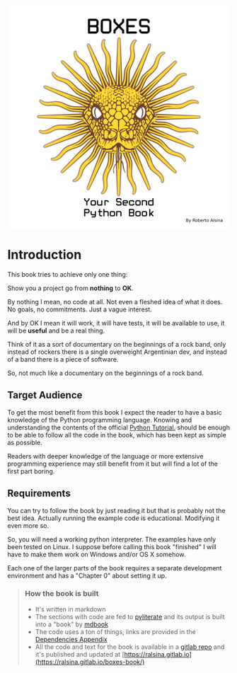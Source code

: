 ![cover](cover.svg)


# Introduction

This book tries to achieve only one thing:

Show you a project go from **nothing** to **OK**.

By nothing I mean, no code at all. Not even a fleshed idea of what it does. No
goals, no commitments. Just a vague interest.

And by OK I mean it will work, it will have tests, it will be available to
use, it will be **useful** and be a real thing.

Think of it as a sort of documentary on the beginnings of a rock band, only
instead of rockers there is a single overweight Argentinian dev, and instead
of a band there is a piece of software.

So, not much like a documentary on the beginnings of a rock band.

## Target Audience

To get the most benefit from this book I expect the reader to have a basic
knowledge of the Python programming language. Knowing and
understanding the contents of the official
[Python Tutorial.](https://docs.python.org/3/tutorial/) should be enough to be
able to follow all the code in the book, which has been kept as simple as
possible.

Readers with deeper knowledge of the language or more extensive programming
experience may still benefit from it but will find a lot of the first part
boring.

## Requirements

You can try to follow the book by just reading it but that is probably not the
best idea. Actually running the example code is educational. Modifying it
even more so.

So, you will need a working python interpreter.
The examples have only been tested on Linux. I suppose before calling this
book "finished" I will have to make them work on Windows and/or OS X somehow.

Each one of the larger parts of the book requires a separate development
environment and has a "Chapter 0" about setting it up.

> ### How the book is built
>
> * It's written in markdown
> * The sections with code are fed to [pyliterate](https://github.com/bslatkin/pyliterate) and its output is built into a "book" by [mdbook](https://github.com/rust-lang-nursery/mdBook)
> * The code uses a ton of things, links are provided in the [Dependencies Appendix](dependencies.html)
> * All the code and text for the book is available in a [gitlab repo](https://gitlab.com/ralsina/boxes-book) and it's published and updated at [https://ralsina.gitlab.io](https://ralsina.gitlab.io/boxes-book/)
